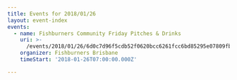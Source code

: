```yaml
---
title: Events for 2018/01/26
layout: event-index
events:
  - name: Fishburners Community Friday Pitches & Drinks
    uri: >-
      /events/2018/01/26/6d0c7d96f5cdb52f0620bcc6261fcc6bd85295e07809fbbfc492a73eb6a30b65
    organizer: Fishburners Brisbane
    timeStart: '2018-01-26T07:00:00.000Z'

---
```

